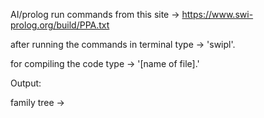 AI/prolog
run commands from this site
-> https://www.swi-prolog.org/build/PPA.txt

after running the commands in terminal type -> 'swipl'.

for compiling the code type -> '[name of file].'

Output:

family tree ->
